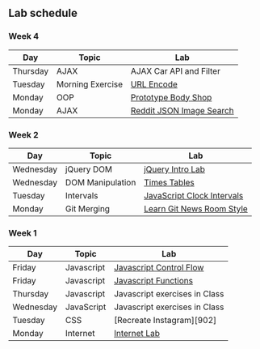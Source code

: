 ## Lab schedule

### Week 4
| Day | Topic  | Lab |
| ----| ------ | ---- |
| Thursday | AJAX | AJAX Car API and Filter |
| Tuesday | Morning Exercise | [URL Encode](https://gist.github.com/geluso/5388d0a83fdfb56a4b84c98d2aad5f8b)|
| Monday | OOP | [Prototype Body Shop][1020]|
| Monday | AJAX | [Reddit JSON Image Search][0130]|

### Week 2

| Day | Topic  | Lab |
| ----| ------ | ---- |
| Wednesday | jQuery DOM | [jQuery Intro Lab](https://github.com/davified/jquery-intro-lab) |
| Wednesday | DOM Manipulation | [Times Tables](https://github.com/ga-students/dom-times-table) |
| Tuesday | Intervals | [JavaScript Clock Intervals](https://github.com/ga-students/js-clock-intervals) |
| Monday | Git Merging | [Learn Git News Room Style](https://github.com/ga-students/learn-git-newsroom-style) |

### Week 1

| Day       | Topic      | Lab                                                             |
| ------    | -----      | --------                                                             |
| Friday    | Javascript | [Javascript Control Flow][1004] |
| Friday    | Javascript | [Javascript Functions][1007] |
| Thursday | Javascript| Javascript exercises in Class                                        |
| Wednesday | JavaScript | Javascript exercises in Class                                       |
| Tuesday   | CSS        | [Recreate Instagram][902]                                            |
| Monday    | Internet   | [Internet Lab][1000]                                                 |

<!--  links to labs -->

[1000]: 03-internet/internet-lab.md
[1004]: https://github.com/davified/js-control-flow
[1007]: https://github.com/davified/js-functions
[1020]: https://github.com/WDI-SEA/oop-prototype-car
[0130]: https://github.com/ga-students/reddit-json-image-search-results
